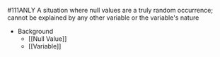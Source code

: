 #111ANLY 
A situation where null values are a truly random occurrence; cannot be explained by any other variable or the variable's nature

- Background
	- [[Null Value]]
	- [[Variable]]